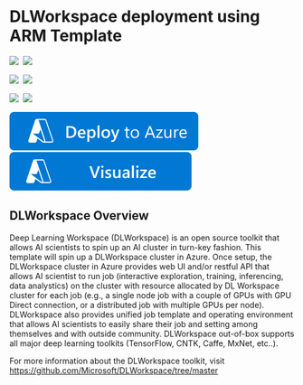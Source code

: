 # DLWorkspace deployment using ARM Template

<IMG SRC="https://azurequickstartsservice.blob.core.windows.net/badges/dlworkspace-deployment/PublicLastTestDate.svg" />&nbsp;
<IMG SRC="https://azurequickstartsservice.blob.core.windows.net/badges/dlworkspace-deployment/PublicDeployment.svg" />&nbsp;

<IMG SRC="https://azurequickstartsservice.blob.core.windows.net/badges/dlworkspace-deployment/FairfaxLastTestDate.svg" />&nbsp;
<IMG SRC="https://azurequickstartsservice.blob.core.windows.net/badges/dlworkspace-deployment/FairfaxDeployment.svg" />&nbsp;

<IMG SRC="https://azurequickstartsservice.blob.core.windows.net/badges/dlworkspace-deployment/BestPracticeResult.svg" />&nbsp;
<IMG SRC="https://azurequickstartsservice.blob.core.windows.net/badges/dlworkspace-deployment/CredScanResult.svg" />&nbsp;

<a href="https://portal.azure.com/#create/Microsoft.Template/uri/https%3A%2F%2Fraw.githubusercontent.com%2FAzure%2Fazure-quickstart-templates%2Fmaster%2Fdlworkspace-deployment%2Fazuredeploy.json" target="_blank">
<img src="https://raw.githubusercontent.com/Azure/azure-quickstart-templates/master/1-CONTRIBUTION-GUIDE/images/deploytoazure.svg"/>
</a>
<a href="http://armviz.io/#/?load=https%3A%2F%2Fraw.githubusercontent.com%2FAzure%2Fazure-quickstart-templates%2Fmaster%2Fdlworkspace-deployment%2Fazuredeploy.json" target="_blank">
<img src="https://raw.githubusercontent.com/Azure/azure-quickstart-templates/master/1-CONTRIBUTION-GUIDE/images/visualizebutton.svg"/>
</a>

## DLWorkspace Overview

Deep Learning Workspace (DLWorkspace) is an open source toolkit that allows AI scientists to spin up an AI cluster in turn-key fashion. This template will spin up a DLWorkspace cluster in Azure. Once setup, the DLWorkspace cluster in Azure provides web UI and/or restful API that allows AI scientist to run job (interactive exploration, training, inferencing, data analystics) on the cluster with resource allocated by DL Workspace cluster for each job (e.g., a single node job with a couple of GPUs with GPU Direct connection, or a distributed job with multiple GPUs per node). DLWorkspace also provides unified job template and operating environment that allows AI scientists to easily share their job and setting among themselves and with outside community. DLWorkspace out-of-box supports all major deep learning toolkits (TensorFlow, CNTK, Caffe, MxNet, etc..).

For more information about the DLWorkspace toolkit, visit https://github.com/Microsoft/DLWorkspace/tree/master

